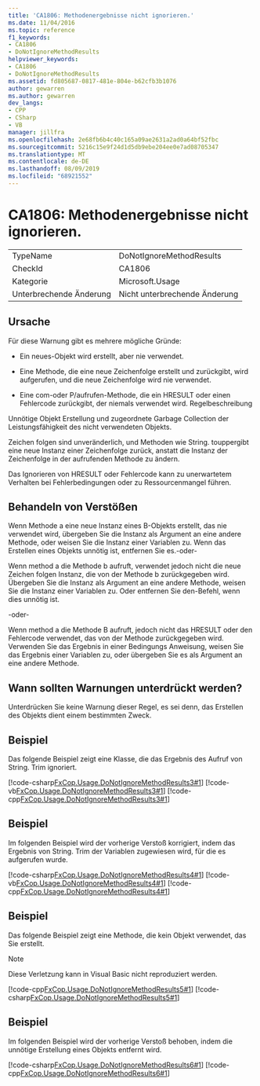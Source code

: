```yaml
---
title: 'CA1806: Methodenergebnisse nicht ignorieren.'
ms.date: 11/04/2016
ms.topic: reference
f1_keywords:
- CA1806
- DoNotIgnoreMethodResults
helpviewer_keywords:
- CA1806
- DoNotIgnoreMethodResults
ms.assetid: fd805687-0817-481e-804e-b62cfb3b1076
author: gewarren
ms.author: gewarren
dev_langs:
- CPP
- CSharp
- VB
manager: jillfra
ms.openlocfilehash: 2e68fb6b4c40c165a09ae2631a2ad0a64bf52fbc
ms.sourcegitcommit: 5216c15e9f24d1d5db9ebe204ee0e7ad08705347
ms.translationtype: MT
ms.contentlocale: de-DE
ms.lasthandoff: 08/09/2019
ms.locfileid: "68921552"
---
```

# <a name="ca1806-do-not-ignore-method-results"></a>CA1806: Methodenergebnisse nicht ignorieren.

|||
|-|-|
|TypeName|DoNotIgnoreMethodResults|
|CheckId|CA1806|
|Kategorie|Microsoft.Usage|
|Unterbrechende Änderung|Nicht unterbrechende Änderung|

## <a name="cause"></a>Ursache

Für diese Warnung gibt es mehrere mögliche Gründe:

- Ein neues-Objekt wird erstellt, aber nie verwendet.

- Eine Methode, die eine neue Zeichenfolge erstellt und zurückgibt, wird aufgerufen, und die neue Zeichenfolge wird nie verwendet.

- Eine com-oder P/aufrufen-Methode, die ein HRESULT oder einen Fehlercode zurückgibt, der niemals verwendet wird. Regelbeschreibung

Unnötige Objekt Erstellung und zugeordnete Garbage Collection der Leistungsfähigkeit des nicht verwendeten Objekts.

Zeichen folgen sind unveränderlich, und Methoden wie String. touppergibt eine neue Instanz einer Zeichenfolge zurück, anstatt die Instanz der Zeichenfolge in der aufrufenden Methode zu ändern.

Das Ignorieren von HRESULT oder Fehlercode kann zu unerwartetem Verhalten bei Fehlerbedingungen oder zu Ressourcenmangel führen.

## <a name="how-to-fix-violations"></a>Behandeln von Verstößen
Wenn Methode a eine neue Instanz eines B-Objekts erstellt, das nie verwendet wird, übergeben Sie die Instanz als Argument an eine andere Methode, oder weisen Sie die Instanz einer Variablen zu. Wenn das Erstellen eines Objekts unnötig ist, entfernen Sie es.-oder-

Wenn method a die Methode b aufruft, verwendet jedoch nicht die neue Zeichen folgen Instanz, die von der Methode b zurückgegeben wird. Übergeben Sie die Instanz als Argument an eine andere Methode, weisen Sie die Instanz einer Variablen zu. Oder entfernen Sie den-Befehl, wenn dies unnötig ist.

 -oder-

Wenn method a die Methode B aufruft, jedoch nicht das HRESULT oder den Fehlercode verwendet, das von der Methode zurückgegeben wird. Verwenden Sie das Ergebnis in einer Bedingungs Anweisung, weisen Sie das Ergebnis einer Variablen zu, oder übergeben Sie es als Argument an eine andere Methode.

## <a name="when-to-suppress-warnings"></a>Wann sollten Warnungen unterdrückt werden?
Unterdrücken Sie keine Warnung dieser Regel, es sei denn, das Erstellen des Objekts dient einem bestimmten Zweck.

## <a name="example"></a>Beispiel
Das folgende Beispiel zeigt eine Klasse, die das Ergebnis des Aufruf von String. Trim ignoriert.

[!code-csharp[FxCop.Usage.DoNotIgnoreMethodResults3#1](../code-quality/codesnippet/CSharp/ca1806-do-not-ignore-method-results_1.cs)]
[!code-vb[FxCop.Usage.DoNotIgnoreMethodResults3#1](../code-quality/codesnippet/VisualBasic/ca1806-do-not-ignore-method-results_1.vb)]
[!code-cpp[FxCop.Usage.DoNotIgnoreMethodResults3#1](../code-quality/codesnippet/CPP/ca1806-do-not-ignore-method-results_1.cpp)]

## <a name="example"></a>Beispiel
Im folgenden Beispiel wird der vorherige Verstoß korrigiert, indem das Ergebnis von String. Trim der Variablen zugewiesen wird, für die es aufgerufen wurde.

[!code-csharp[FxCop.Usage.DoNotIgnoreMethodResults4#1](../code-quality/codesnippet/CSharp/ca1806-do-not-ignore-method-results_2.cs)]
[!code-vb[FxCop.Usage.DoNotIgnoreMethodResults4#1](../code-quality/codesnippet/VisualBasic/ca1806-do-not-ignore-method-results_2.vb)]
[!code-cpp[FxCop.Usage.DoNotIgnoreMethodResults4#1](../code-quality/codesnippet/CPP/ca1806-do-not-ignore-method-results_2.cpp)]

## <a name="example"></a>Beispiel
Das folgende Beispiel zeigt eine Methode, die kein Objekt verwendet, das Sie erstellt.

> [!NOTE]
> Diese Verletzung kann in Visual Basic nicht reproduziert werden.

[!code-cpp[FxCop.Usage.DoNotIgnoreMethodResults5#1](../code-quality/codesnippet/CPP/ca1806-do-not-ignore-method-results_3.cpp)]
[!code-csharp[FxCop.Usage.DoNotIgnoreMethodResults5#1](../code-quality/codesnippet/CSharp/ca1806-do-not-ignore-method-results_3.cs)]

## <a name="example"></a>Beispiel
Im folgenden Beispiel wird der vorherige Verstoß behoben, indem die unnötige Erstellung eines Objekts entfernt wird.

[!code-csharp[FxCop.Usage.DoNotIgnoreMethodResults6#1](../code-quality/codesnippet/CSharp/ca1806-do-not-ignore-method-results_4.cs)]
[!code-cpp[FxCop.Usage.DoNotIgnoreMethodResults6#1](../code-quality/codesnippet/CPP/ca1806-do-not-ignore-method-results_4.cpp)]

<!-- Examples don't exist for the below... -->
<!--
## Example
The following example shows a method that ignores the error code that the native method GetShortPathName returns.

## Example
The following example fixes the previous violation by checking the error code and throwing an exception when the call fails.
-->